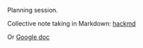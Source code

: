 Planning session.

Collective note taking in Markdown: [hackmd](
https://hackmd.io/CwQwHAzAZgnFCsBaeBGAplRwBGAGCiMAxiiogOwBMAJmiNvSDDNkA===#)


Or
[Google doc](https://docs.google.com/document/d/1oaSyqDTQGQZ446qYoi6mt7q7981ze-6CD-hl8mpXTus/edit)



